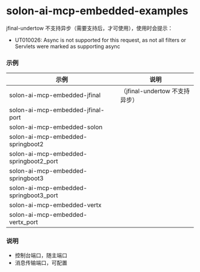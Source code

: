 # solon-ai-mcp-embedded-examples

jfinal-undertow 不支持异步（需要支持后，才可使用），使用时会提示：

* UT010026: Async is not supported for this request, as not all filters or Servlets were marked as supporting async

### 示例



| 示例                                     | 说明                       |
|----------------------------------------|--------------------------|
| solon-ai-mcp-embedded-jfinal           | （jfinal-undertow 不支持异步）  |
| solon-ai-mcp-embedded-jfinal-port      |                          |
| solon-ai-mcp-embedded-solon            |                          |
| solon-ai-mcp-embedded-springboot2      |                          |
| solon-ai-mcp-embedded-springboot2_port |                          |
| solon-ai-mcp-embedded-springboot3      |                          |
| solon-ai-mcp-embedded-springboot3_port |                          |
| solon-ai-mcp-embedded-vertx            |                          |
| solon-ai-mcp-embedded-vertx_port       |                          |






### 说明

* 控制台端口，随主端口
* 消息传输端口，可配置